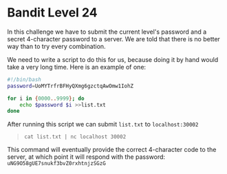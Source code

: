 # Bandit Level 24

In this challenge we have to submit the current level's password and a secret 4-character password to a server. We are told that there is no better way than to try every combination.

We need to write a script to do this for us, because doing it by hand would take a very long time. Here is an example of one:
```sh
#!/bin/bash
password=UoMYTrfrBFHyQXmg6gzctqAwOmw1IohZ

for i in {0000..9999}; do
    echo $password $i >>list.txt
done
```
After running this script we can submit `list.txt` to `localhost:30002`
> `cat list.txt | nc localhost 30002`

This command will eventually provide the correct 4-character code to the server, at which point it will respond with the password: `uNG9O58gUE7snukf3bvZ0rxhtnjzSGzG`
